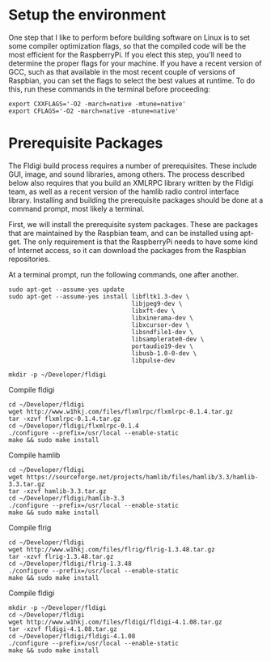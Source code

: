 # Setup the environment
One step that I like to perform before building software on Linux is to set some compiler optimization flags, so that the compiled code will be the most efficient for the RaspberryPi.
If you elect this step, you'll need to determine the proper flags for your machine.
If you have a recent version of GCC, such as that available in the most recent couple of versions of Raspbian, you can set the flags to select the best values at runtime.
To do this, run these commands in the terminal before proceeding:
```
export CXXFLAGS='-O2 -march=native -mtune=native'
export CFLAGS='-O2 -march=native -mtune=native'
```


# Prerequisite Packages

The Fldigi build process requires a number of prerequisites.
These include GUI, image, and sound libraries, among others.
The process described below also requires that you build an XMLRPC library written by the Fldigi team, as well as a recent version of the hamlib radio control interface library.
Installing and building the prerequisite packages should be done at a command prompt, most likely a terminal.

First, we will install the prerequisite system packages.
These are packages that are maintained by the Raspbian team, and can be installed using apt-get.
The only requirement is that the RaspberryPi needs to have some kind of Internet access, so it can download the packages from the Raspbian repositories.

At a terminal prompt, run the following commands, one after another.
```
sudo apt-get --assume-yes update
sudo apt-get --assume-yes install libfltk1.3-dev \
                                  libjpeg9-dev \
                                  libxft-dev \
                                  libxinerama-dev \
                                  libxcursor-dev \
                                  libsndfile1-dev \
                                  libsamplerate0-dev \
                                  portaudio19-dev \
                                  libusb-1.0-0-dev \
                                  libpulse-dev
```


```
mkdir -p ~/Developer/fldigi
```

Compile fldigi
```
cd ~/Developer/fldigi
wget http://www.w1hkj.com/files/flxmlrpc/flxmlrpc-0.1.4.tar.gz
tar -xzvf flxmlrpc-0.1.4.tar.gz
cd ~/Developer/fldigi/flxmlrpc-0.1.4
./configure --prefix=/usr/local --enable-static
make && sudo make install
```

Compile hamlib
```
cd ~/Developer/fldigi
wget https://sourceforge.net/projects/hamlib/files/hamlib/3.3/hamlib-3.3.tar.gz
tar -xzvf hamlib-3.3.tar.gz
cd ~/Developer/fldigi/hamlib-3.3
./configure --prefix=/usr/local --enable-static
make && sudo make install
```

Compile flrig
```
cd ~/Developer/fldigi
wget http://www.w1hkj.com/files/flrig/flrig-1.3.48.tar.gz
tar -xzvf flrig-1.3.48.tar.gz
cd ~/Developer/fldigi/flrig-1.3.48
./configure --prefix=/usr/local --enable-static
make && sudo make install
```

Compile fldigi
```
mkdir -p ~/Developer/fldigi
cd ~/Developer/fldigi
wget http://www.w1hkj.com/files/fldigi/fldigi-4.1.08.tar.gz
tar -xzvf fldigi-4.1.08.tar.gz
cd ~/Developer/fldigi/fldigi-4.1.08
./configure --prefix=/usr/local --enable-static
make && sudo make install
```
